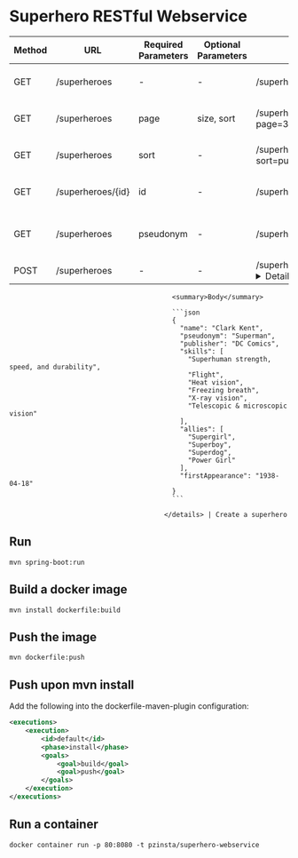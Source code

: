 # Superhero RESTful Webservice

Method | URL | Required Parameters | Optional Parameters | Example | Description
--- | --- | --- | --- | --- | ---
GET | /superheroes | - | - | /superheroes | Get a list of all superheroes
GET | /superheroes | page | size, sort | /superheroes?page=3&size=10&sort=firstAppearance,desc | Get a paged list of superheroes
GET | /superheroes | sort | - | /superheroes?sort=publisher,desc&sort=pseudonym,asc | Get a sorted list of all superheroes
GET | /superheroes/{id} | id | - | /superheroes/1234 | Get a superhero by id
GET | /superheroes | pseudonym | - | /superheroes?pseudonym=Batman | Get a superhero by pseudonym
POST | /superheroes | - | - | /superheroes <details>
                                             <summary>Body</summary>
                                             
                                             ```json
                                             {
                                               "name": "Clark Kent",
                                               "pseudonym": "Superman",
                                               "publisher": "DC Comics",
                                               "skills": [
                                                 "Superhuman strength, speed, and durability",
                                                 "Flight",
                                                 "Heat vision",
                                                 "Freezing breath",
                                                 "X-ray vision",
                                                 "Telescopic & microscopic vision"
                                               ],
                                               "allies": [
                                                 "Supergirl",
                                                 "Superboy",
                                                 "Superdog",
                                                 "Power Girl"
                                               ],
                                               "firstAppearance": "1938-04-18"
                                             }
                                             ```
                                             
                                           </details> | Create a superhero 

## Run

```
mvn spring-boot:run
```

## Build a docker image

```
mvn install dockerfile:build
```

## Push the image

```
mvn dockerfile:push
```

## Push upon mvn install
Add the following into the dockerfile-maven-plugin configuration:

```xml
<executions>
	<execution>
		<id>default</id>
		<phase>install</phase>
		<goals>
			<goal>build</goal>
			<goal>push</goal>
		</goals>
	</execution>
</executions>
```

## Run a container

```
docker container run -p 80:8080 -t pzinsta/superhero-webservice
```